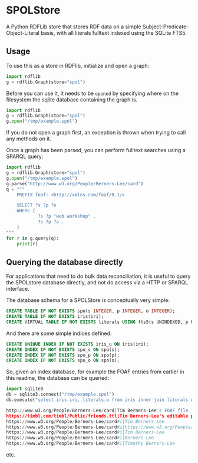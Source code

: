 # SPOLStore

A Python RDFLib store that stores RDF data on a simple Subject-Predicate-Object-Literal basis, with all literals fulltext indexed using the SQLite FTS5.

## Usage

To use this as a store in RDFlib, initialize and open a graph:

```python
import rdflib
g = rdflib.Graph(store="spol")
```

Before you can use it, it needs to be `opened` by specifying where on the filesystem the sqlite database containing the graph is.

```python
import rdflib
g = rdflib.Graph(store="spol")
g.open("/tmp/example.spol")
```

If you do not open a graph first, an exception is thrown when trying to call any methods on it.

Once a graph has been parsed, you can perform fulltext searches using a SPARQL query:

```python
import rdflib
g = rdflib.Graph(store="spol")
g.open("/tmp/example.spol")
g.parse("http://www.w3.org/People/Berners-Lee/card")
q = """
    PREFIX foaf: <http://xmlns.com/foaf/0.1/>

    SELECT ?s ?p ?o
    WHERE {
            ?s ?p "web workshop" .
            ?s ?p ?o .
    }
"""
for r in g.query(q):
    print(r)
```

## Querying the database directly

For applications that need to do bulk data reconciliation, it is useful to query the SPOLstore database directly,
and not do access via a HTTP or SPARQL interface.

The database schema for a SPOLStore is conceptually very simple:

```sql
CREATE TABLE IF NOT EXISTS spo(s INTEGER, p INTEGER, o INTEGER);
CREATE TABLE IF NOT EXISTS iris(iri);
CREATE VIRTUAL TABLE IF NOT EXISTS literals USING fts5(s UNINDEXED, p UNINDEXED, o);
```

And there are some simple indices defined:

```sql
CREATE UNIQUE INDEX IF NOT EXISTS iris_u ON iris(iri);
CREATE INDEX IF NOT EXISTS spo_s ON spo(s);
CREATE INDEX IF NOT EXISTS spo_p ON spo(p);
CREATE INDEX IF NOT EXISTS spo_o ON spo(o);
```

So, given an index database, for example the FOAF entries from earlier in this readme, the database can be queried:

```python
import sqlite3
db = sqlite3.connect("/tmp/example.spol")
db.execute("select iris.iri, literals.o from iris inner join literals on iris.rowid = literals.s where o match 'Lee'")

http://www.w3.org/People/Berners-Lee/card|Tim Berners-Lee's FOAF file
https://timbl.com/timbl/Public/friends.ttl|Tim Berners-Lee's editable profile
https://www.w3.org/People/Berners-Lee/card#i|Tim Berners-Lee
https://www.w3.org/People/Berners-Lee/card#i|https://www.w3.org/People/Berners-Lee/card#i
https://www.w3.org/People/Berners-Lee/card#i|Tim Berners-Lee
https://www.w3.org/People/Berners-Lee/card#i|Berners-Lee
https://www.w3.org/People/Berners-Lee/card#i|Timothy Berners-Lee
```

etc.
